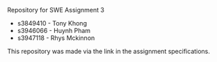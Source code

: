 Repository for SWE Assignment 3

- s3849410 - Tony Khong
- s3946066 - Huynh Pham
- s3947118 - Rhys Mckinnon

This repository was made via the link in the assignment specifications.